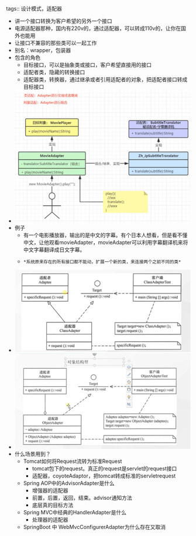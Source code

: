 tags:: 设计模式，适配器

- 讲一个接口转换为客户希望的另外一个接口
- 电源适配器那种，国内有220v的，通过适配器，可以转成110v的，让你在国外也能用
- 让接口不兼容的那些类可以一起工作
- 别名：wrapper，包装器
- 包含的角色
	- 目标接口，可以是抽象类或接口，客户希望直接用的接口
	- 适配者类，隐藏的转换接口
	- 适配器类，转换器，通过继承或者引用适配者的对象，把适配者接口转成目标接口
- ![image.png](../assets/image_1680342318763_0.png)
- 例子
	- 有一个电影播放器，输出的是中文的字幕。有个日本人想看，但是看不懂中文，让他观看movieAdapter，movieAdapter可以利用字幕翻译机来将中文字幕翻译成日文字幕。
	- ```
	  *系统原来存在的所有接口都不能动，扩展一个新的类，来连接两个之前不同的类*
	  ```
- ![image.png](../assets/image_1680343688112_0.png)
- ![image.png](../assets/image_1680343757820_0.png)
- 什么场景用到？
	- Tomcat如何将Request流转为标准Request
		- tomcat包下的request。真正的request是servlet的request接口
		- 适配器，coyoteAdaptor，把tomcat转成标准的servletrequest
	- Spring AOP中的AdvisorAdapter是什么
		- 增强器的适配器
		- 前置，后置，返回，结束。advisor通知方法
		- 底层真的目标方法
	- Spring MVC中经典的HandlerAdapter是什么
		- 处理器的适配器
	- SpringBoot 中 WebMvcConfigurerAdapter为什么存在又取消